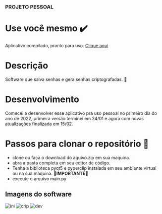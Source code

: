 ### PROJETO PESSOAL

# Use você mesmo :heavy_check_mark:
Aplicativo compilado, pronto para uso. [Clique aqui](https://drive.google.com/drive/folders/1uSO1ALf7sJSxaafdxifE9i9CJO8_s3_B?usp=sharing)


# Descrição
Software que salva senhas e gera senhas criptografadas. :closed_lock_with_key:

# Desenvolvimento
Comecei a desenvolver esse aplicativo pra uso pessoal no primeiro dia do ano de 2022, primeira versão terminei em 24/01 e agora com novas atualizações finalizada em 15/02.

# Passos para clonar o repositório 🏁

- clone ou faça o download do aquivo.zip em sua maquina.
- abra a pasta completa em seu editor de código.
- Tenha a biblioteca pyqt5 e pyperclip instalada em seu ambiente virtual ou na sua máquina. 🛑**IMPORTANTE**🛑
- execute o arquivo main.py 

## Imagens do software
![ini](https://user-images.githubusercontent.com/94659270/154132528-e409a8b3-2872-4d99-b8f2-f7bc261be19b.png)
![crip](https://user-images.githubusercontent.com/94659270/154132546-58f5110e-52a6-48c9-9909-ff113145a8ce.png)
![dev](https://user-images.githubusercontent.com/94659270/154132541-edc2b3e7-8564-4926-bdda-2bc93ac2fa77.png)

